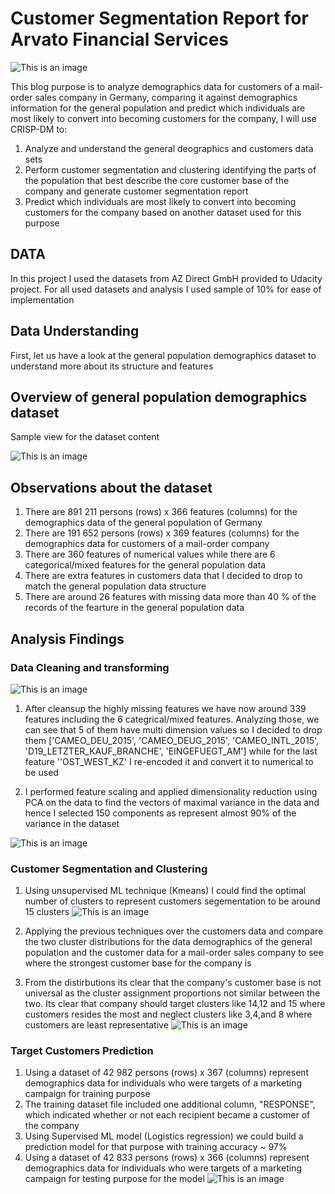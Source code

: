 # Customer Segmentation Report for Arvato Financial Services
![This is an image](https://github.com/ShadyHanafy/Customer-Segmentation-Report-for-Arvato/blob/main/Arvato-Bertelsmann-Picture.jpg)

This blog purpose is to analyze demographics data for customers of a mail-order sales company in Germany, comparing it against demographics information for the general population and predict which individuals are most likely to convert into becoming customers for the company, I will use CRISP-DM to:

1. Analyze and understand the general deographics and customers data sets
2. Perform customer segmentation and clustering identifying the parts of the population that best describe the core customer base of the company and generate customer segmentation report
3. Predict which individuals are most likely to convert into becoming customers for the company based on another dataset used for this purpose

## **DATA**

In this project I used the datasets from AZ Direct GmbH provided to Udacity project. For all used datasets and analysis I used sample of 10% for ease of implementation

## **Data Understanding**

First, let us have a look at the general population demographics dataset to understand more about its structure and features

## **Overview of general population demographics dataset**

Sample view for the dataset content

![This is an image](https://github.com/ShadyHanafy/Customer-Segmentation-Report-for-Arvato/blob/main/general_sample.png)

## **Observations about the dataset**

1. There are 891 211 persons (rows) x 366 features (columns) for the demographics data of the general population of Germany 
2. There are 191 652 persons (rows) x 369 features (columns) for the demographics data for customers of a mail-order company 
3. There are 360 features of numerical values while there are 6 categorical/mixed features for the general population data
4. There are extra features in customers data that I decided to drop to match the general population data structure
5. There are around 26 features with missing data more than 40 % of the records of the fearture in the general population data

## **Analysis Findings**
### **Data Cleaning and transforming**

![This is an image](https://github.com/ShadyHanafy/Customer-Segmentation-Report-for-Arvato/blob/main/final_data.png)

1. After cleansup the highly missing features we have now around 339 features including the 6 categrical/mixed features. Analyzing those, we can see that 5 of them have multi dimension values so I decided to drop them ['CAMEO_DEU_2015', 'CAMEO_DEUG_2015', 'CAMEO_INTL_2015',
       'D19_LETZTER_KAUF_BRANCHE', 'EINGEFUEGT_AM'] while for the last feature ''OST_WEST_KZ' I re-encoded it and convert it to numerical to be used

2. I performed feature scaling and applied dimensionality reduction using PCA on the data to find the vectors of maximal variance in the data and hence I selected 150 components as represent almost 90% of the variance in the dataset

![This is an image](https://github.com/ShadyHanafy/Customer-Segmentation-Report-for-Arvato/blob/main/pca.png)


### **Customer Segmentation and Clustering**

1. Using unsupervised ML technique (Kmeans) I could find the optimal number of clusters to represent customers segementation to be around 15 clusters
![This is an image](https://github.com/ShadyHanafy/Customer-Segmentation-Report-for-Arvato/blob/main/clusters.png)

2. Applying the previous techniques over the customers data and compare the two cluster distributions for the data demographics of the general population and the customer data for a mail-order sales company to see where the strongest customer base for the company is

3. From the distirbutions its clear that the company's customer base is not universal as the cluster assignment proportions not similar between the two. Its clear that company should target clusters like 14,12 and 15 where customers resides the most and neglect clusters like 3,4,and 8 where customers are least representative
![This is an image](https://github.com/ShadyHanafy/Customer-Segmentation-Report-for-Arvato/blob/main/distribution.png)


### **Target Customers Prediction**

1. Using a dataset of 42 982 persons (rows) x 367 (columns) represent demographics data for individuals who were targets of a marketing campaign for training purpose
2. The training dataset file included one additional column, "RESPONSE", which indicated whether or not each recipient became a customer of the company
3. Using Supervised ML model (Logistics regression) we could build a prediction model for that purpose with training accuracy ~ 97%
4. Using a dataset of 42 833 persons (rows) x 366 (columns) represent demographics data for individuals who were targets of a marketing campaign for testing purpose for the model
![This is an image](https://github.com/ShadyHanafy/Customer-Segmentation-Report-for-Arvato/blob/main/predict.png)

